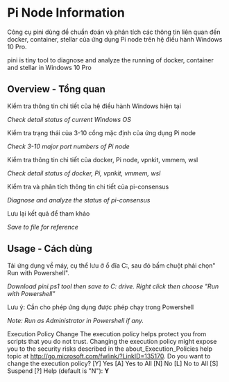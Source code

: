 # Pi Node Information
 
Công cụ pini dùng để chuẩn đoán và phân tích các thông tin liên quan đến docker, container, stellar của ứng dụng Pi node trên hệ điều hành Windows 10 Pro.

pini is tiny tool to diagnose and analyze the running of docker, container and stellar in Windows 10 Pro

## Overview - Tổng quan

Kiểm tra thông tin chi tiết của hệ điều hành Windows hiện tại

_Check detail status of current Windows OS_

Kiểm tra trạng thái của 3-10 cổng mặc định của ứng dụng Pi node

_Check 3-10 major port numbers of Pi node_

Kiểm tra thông tin chi tiết của docker, Pi node, vpnkit, vmmem, wsl

_Check detail status of docker, Pi, vpnkit, vmmem, wsl_

Kiểm tra và phân tích thông tin chi tiết của pi-consensus

_Diagnose and analyze the status of pi-consensus_

Lưu lại kết quả để tham khảo

_Save to file for reference_

## Usage - Cách dùng
Tải ứng dụng về máy, cụ thể lưu ở ổ đĩa C:, sau đó bấm chuột phải chọn" Run with Powershell".

_Download pini.ps1 tool then save to C: drive. Right click then choose "Run with Powershell"_

Lưu ý: Cần cho phép ứng dụng được phép chạy trong Powershell

_Note: Run as Administrator in Powershell if any._

Execution Policy Change
The execution policy helps protect you from scripts that you do not trust. Changing the execution policy might expose
you to the security risks described in the about_Execution_Policies help topic at
http://go.microsoft.com/fwlink/?LinkID=135170. Do you want to change the execution policy?
[Y] Yes  [A] Yes to All  [N] No  [L] No to All  [S] Suspend  [?] Help (default is "N"): **Y**
